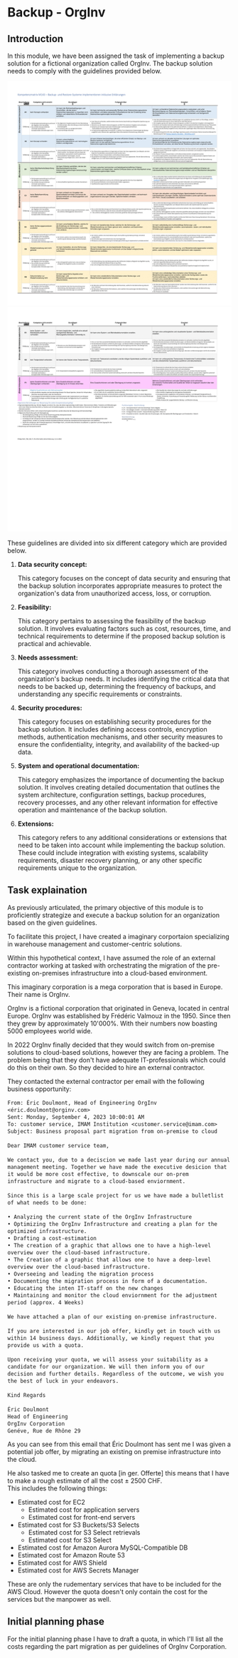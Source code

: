 # Backup - OrgInv

## Introduction

In this module, we have been assigned the task of implementing a backup solution for a fictional organization called OrgInv. The backup solution needs to comply with the guidelines provided below.

![part1](images/M143-competency-part-1.png)
![part2](images/M143-competency-part-2.png)

These guidelines are divided into six different category which are provided below.

1. **Data security concept:**

    This category focuses on the concept of data security and ensuring that the backup solution incorporates appropriate measures to protect the organization's data from unauthorized access, loss, or corruption.

2. **Feasibility:**

    This category pertains to assessing the feasibility of the backup solution. It involves evaluating factors such as cost, resources, time, and technical requirements to determine if the proposed backup solution is practical and achievable.

3. **Needs assessment:** 

    This category involves conducting a thorough assessment of the organization's backup needs. It includes identifying the critical data that needs to be backed up, determining the frequency of backups, and understanding any specific requirements or constraints.

4. **Security procedures:**

    This category focuses on establishing security procedures for the backup solution. It includes defining access controls, encryption methods, authentication mechanisms, and other security measures to ensure the confidentiality, integrity, and availability of the backed-up data.

5. **System and operational documentation:** 

    This category emphasizes the importance of documenting the backup solution. It involves creating detailed documentation that outlines the system architecture, configuration settings, backup procedures, recovery processes, and any other relevant information for effective operation and maintenance of the backup solution.

6. **Extensions:** 

    This category refers to any additional considerations or extensions that need to be taken into account while implementing the backup solution. These could include integration with existing systems, scalability requirements, disaster recovery planning, or any other specific requirements unique to the organization.

## Task explaination

As previously articulated, the primary objective of this module is to proficiently strategize and execute a backup solution for an organization based on the given guidelines.

To facilitate this project, I have created a imaginary corportaion specializing in warehouse management and customer-centric solutions.

Within this hypothetical context, I have assumed the role of an external contractor working at tasked with orchestrating the migration of the pre-existing on-premises infrastructure into a cloud-based environment.

This imaginary corporation is a mega corporation that is based in Europe. Their name is OrgInv.

OrgInv is a fictional corporation that originated in Geneva, located in central Europe. OrgInv was established by Frédéric Valmouz in the 1950. Since then they grew by approximately 10'000%. With their numbers now boasting 5000 employees world wide.

In 2022 OrgInv finally decided that they would switch from on-premise solutions to cloud-based solutions, however they are facing a problem. The problem being that they don't have adequate IT-professionals which could do this on their own. So they decided to hire an external contractor.

They contacted the external contractor per email with the following business opportunity:

    From: Éric Doulmont, Head of Engineering OrgInv <éric.doulmont@orginv.com>
    Sent: Monday, September 4, 2023 10:00:01 AM
    To: customer service, IMAM Institution <customer.service@imam.com>
    Subject: Business proposal part migration from on-premise to cloud

    Dear IMAM customer service team,

    We contact you, due to a deciscion we made last year during our annual management meeting. Together we have made the executive desicion that it would be more cost effective, to downscale our on-prem infrastructure and migrate to a cloud-based enviornment.

    Since this is a large scale project for us we have made a bulletlist of what needs to be done:

    • Analyzing the current state of the OrgInv Infrastructure
    • Optimizing the OrgInv Infrastructure and creating a plan for the optimized infrastructure.
    • Drafting a cost-estimation
    • The creation of a graphic that allows one to have a high-level overview over the cloud-based infrastructure.
    • The Creation of a graphic that allows one to have a deep-level overview over the cloud-based infrastructure.
    • Overseeing and leading the migration process
    • Documenting the migration process in form of a documentation.
    • Educating the inten IT-staff on the new changes
    • Maintaining and monitor the cloud enviornment for the adjustment period (approx. 4 Weeks)

    We have attached a plan of our existing on-premise infrastructure.  

    If you are interested in our job offer, kindly get in touch with us within 14 business days. Additionally, we kindly request that you provide us with a quota.

    Upon receiving your quota, we will assess your suitability as a candidate for our organization. We will then inform you of our decision and further details. Regardless of the outcome, we wish you the best of luck in your endeavors.
  
    Kind Regards

    Éric Doulmont
    Head of Engineering
    OrgInv Corporation
    Genéve, Rue de Rhône 29

As you can see from this email that Éric Doulmont has sent me I was given a potential job offer, by migrating an existing on premise infrastructure into the cloud.

He also tasked me to create an quota [in ger. Offerte] this means that I have to make a rough estimate of all the cost ± 2500 CHF. <br>
This includes the following things:

* Estimated cost for EC2
    * Estimated cost for application servers
    * Estimated cost for front-end servers
* Estimated cost for S3 Buckets/S3 Selects
    * Estimated cost for S3 Select retrievals
    * Estimated cost for S3 Select 
* Estimated cost for Amazon Aurora MySQL-Compatible DB
* Estimated cost for Amazon Route 53
* Estimated cost for AWS Shield
* Estimated cost for AWS Secrets Manager

These are only the rudementary services that have to be included for the AWS Cloud. However the quota doesn't only contain the cost for the services but the manpower as well.<br>

## Initial planning phase
For the initial planning phase I have to draft a quota, in which I'll list all the costs regarding the part migration as per guidelines of OrgInv Corporation.


    

    
    
 


